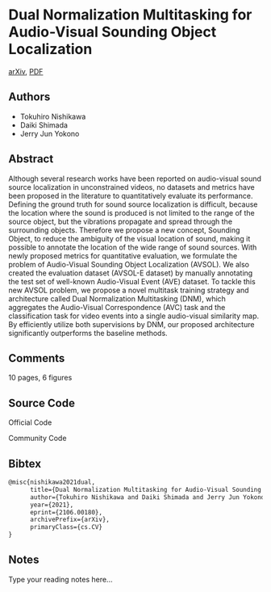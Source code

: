 
# Dual Normalization Multitasking for Audio-Visual Sounding Object Localization

[arXiv](https://arxiv.org/abs/2106.0180), [PDF](https://arxiv.org/pdf/2106.0180.pdf)

## Authors

- Tokuhiro Nishikawa
- Daiki Shimada
- Jerry Jun Yokono

## Abstract

Although several research works have been reported on audio-visual sound source localization in unconstrained videos, no datasets and metrics have been proposed in the literature to quantitatively evaluate its performance. Defining the ground truth for sound source localization is difficult, because the location where the sound is produced is not limited to the range of the source object, but the vibrations propagate and spread through the surrounding objects. Therefore we propose a new concept, Sounding Object, to reduce the ambiguity of the visual location of sound, making it possible to annotate the location of the wide range of sound sources. With newly proposed metrics for quantitative evaluation, we formulate the problem of Audio-Visual Sounding Object Localization (AVSOL). We also created the evaluation dataset (AVSOL-E dataset) by manually annotating the test set of well-known Audio-Visual Event (AVE) dataset. To tackle this new AVSOL problem, we propose a novel multitask training strategy and architecture called Dual Normalization Multitasking (DNM), which aggregates the Audio-Visual Correspondence (AVC) task and the classification task for video events into a single audio-visual similarity map. By efficiently utilize both supervisions by DNM, our proposed architecture significantly outperforms the baseline methods.

## Comments

10 pages, 6 figures

## Source Code

Official Code



Community Code



## Bibtex

```tex
@misc{nishikawa2021dual,
      title={Dual Normalization Multitasking for Audio-Visual Sounding Object Localization}, 
      author={Tokuhiro Nishikawa and Daiki Shimada and Jerry Jun Yokono},
      year={2021},
      eprint={2106.00180},
      archivePrefix={arXiv},
      primaryClass={cs.CV}
}
```

## Notes

Type your reading notes here...

